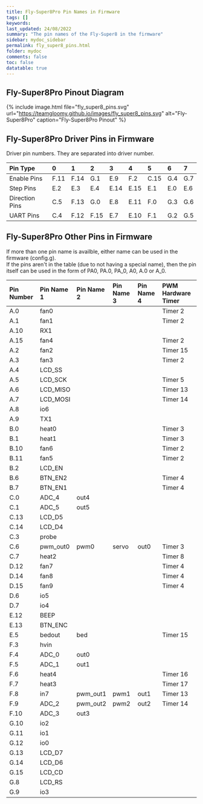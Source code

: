 ```yaml
---
title: Fly-Super8Pro Pin Names in Firmware
tags: []
keywords: 
last_updated: 24/08/2022
summary: "The pin names of the Fly-Super8 in the firmware"
sidebar: mydoc_sidebar
permalink: fly_super8_pins.html
folder: mydoc
comments: false
toc: false
datatable: true
---
```


## Fly-Super8Pro Pinout Diagram

{% include image.html file="fly_super8_pins.svg" url="https://teamgloomy.github.io/images/fly_super8_pins.svg" alt="Fly-Super8Pro" caption="Fly-Super8Pro Pinout" %}

## Fly-Super8Pro Driver Pins in Firmware

Driver pin numbers. They are separated into driver number.

<div class="datatable-begin"></div>

|Pin Type|0|1|2|3|4|5|6|7|
| :------------- |:-------------|:-------------|:-------------|:-------------|:-------------|:-------------|:-------------|:-------------|
|Enable Pins|F.11|F.14|G.1|E.9|F.2|C.15|G.4|G.7|
|Step Pins|E.2|E.3|E.4|E.14|E.15|E.1|E.0|E.6|
|Direction Pins|C.5|F.13|G.0|E.8|E.11|F.0|G.3|G.6|
|UART Pins|C.4|F.12|F.15|E.7|E.10|F.1|G.2|G.5|

<div class="datatable-end"></div>

## Fly-Super8Pro Other Pins in Firmware 

If more than one pin name is availble, either name can be used in the firmware (config.g).  
If the pins aren't in the table (due to not having a special name), then the pin itself can be used in the form of PA0, PA.0, PA_0, A0, A.0 or A_0.  

<div class="datatable-begin"></div>

|Pin Number|Pin Name 1|Pin Name 2|Pin Name 3|Pin Name 4|PWM Hardware Timer|
| :------------- |:-------------|:-------------|:-------------|:-------------|:-------------|
|A.0|fan0||||Timer 2|
|A.1|fan1||||Timer 2|
|A.10|RX1|||||
|A.15|fan4||||Timer 2|
|A.2|fan2||||Timer 15|
|A.3|fan3||||Timer 2|
|A.4|LCD_SS|||||
|A.5|LCD_SCK||||Timer 5|
|A.6|LCD_MISO||||Timer 13|
|A.7|LCD_MOSI||||Timer 14|
|A.8|io6|||||
|A.9|TX1|||||
|B.0|heat0||||Timer 3|
|B.1|heat1||||Timer 3|
|B.10|fan6||||Timer 2|
|B.11|fan5||||Timer 2|
|B.2|LCD_EN|||||
|B.6|BTN_EN2||||Timer 4|
|B.7|BTN_EN1||||Timer 4|
|C.0|ADC_4|out4||||
|C.1|ADC_5|out5||||
|C.13|LCD_D5|||||
|C.14|LCD_D4|||||
|C.3|probe|||||
|C.6|pwm_out0|pwm0|servo|out0|Timer 3|
|C.7|heat2||||Timer 8|
|D.12|fan7||||Timer 4|
|D.14|fan8||||Timer 4|
|D.15|fan9||||Timer 4|
|D.6|io5|||||
|D.7|io4|||||
|E.12|BEEP|||||
|E.13|BTN_ENC|||||
|E.5|bedout|bed|||Timer 15|
|F.3|hvin|||||
|F.4|ADC_0|out0||||
|F.5|ADC_1|out1||||
|F.6|heat4||||Timer 16|
|F.7|heat3||||Timer 17|
|F.8|in7|pwm_out1|pwm1|out1|Timer 13|
|F.9|ADC_2|pwm_out2|pwm2|out2|Timer 14|
|F.10|ADC_3|out3||||
|G.10|io2|||||
|G.11|io1|||||
|G.12|io0|||||
|G.13|LCD_D7|||||
|G.14|LCD_D6|||||
|G.15|LCD_CD|||||
|G.8|LCD_RS|||||
|G.9|io3|||||

<div class="datatable-end"></div>
